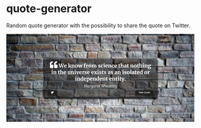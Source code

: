 # quote-generator
Random quote generator with the possibility to share the quote on Twitter.

![Image of quote-generator](https://github.com/5ebs/quote-generator/blob/master/quote-generator.jpg)

